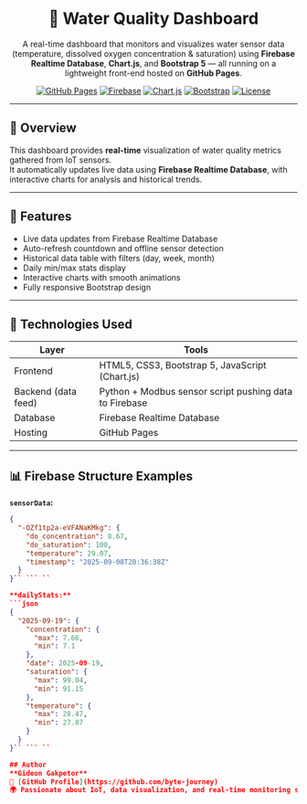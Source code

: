 <div align="center">

# 🌊 Water Quality Dashboard

A real-time dashboard that monitors and visualizes water sensor data (temperature, dissolved oxygen concentration & saturation) using **Firebase Realtime Database**, **Chart.js**, and **Bootstrap 5** — all running on a lightweight front-end hosted on **GitHub Pages**.

[![GitHub Pages](https://img.shields.io/badge/Live%20Demo-GitHub%20Pages-blue?logo=github&style=for-the-badge)](https://byte-journey.github.io/water-quality-dashboard/)
[![Firebase](https://img.shields.io/badge/Backend-Firebase-orange?logo=firebase&style=for-the-badge)](https://firebase.google.com/)
[![Chart.js](https://img.shields.io/badge/Charts-Chart.js-ff6384?logo=chartdotjs&style=for-the-badge)](https://www.chartjs.org/)
[![Bootstrap](https://img.shields.io/badge/UI-Bootstrap%205-563d7c?logo=bootstrap&style=for-the-badge)](https://getbootstrap.com/)
[![License](https://img.shields.io/badge/License-MIT-green?style=for-the-badge)](LICENSE)

</div>

---

## 🚀 **Overview**

This dashboard provides **real-time** visualization of water quality metrics gathered from IoT sensors.  
It automatically updates live data using **Firebase Realtime Database**, with interactive charts for analysis and historical trends.

---

## 🚀 Features
- Live data updates from Firebase Realtime Database  
- Auto-refresh countdown and offline sensor detection  
- Historical data table with filters (day, week, month)  
- Daily min/max stats display  
- Interactive charts with smooth animations  
- Fully responsive Bootstrap design  

---

## 🧰 Technologies Used
| Layer | Tools |
|-------|--------|
| Frontend | HTML5, CSS3, Bootstrap 5, JavaScript (Chart.js) |
| Backend (data feed) | Python + Modbus sensor script pushing data to Firebase |
| Database | Firebase Realtime Database |
| Hosting | GitHub Pages |

---

## 📊 Firebase Structure Examples

**`sensorData`:**
```json
{
  "-OZf1tp2a-eVFANaKMkg": {
    "do_concentration": 8.67,
    "do_saturation": 100,
    "temperature": 29.07,
    "timestamp": "2025-09-08T20:36:38Z"
  }
}`` ``` ``

**dailyStats:**
```json
{
  "2025-09-19": {
    "concentration": {
      "max": 7.66,
      "min": 7.1
    },
    "date": 2025-09-19,
    "saturation": {
      "max": 99.04,
      "min": 91.15
    },
    "temperature": {
      "max": 28.47,
      "min": 27.87
    }
  }
}`` ``` ``

## Author
**Gideon Gakpetor**  
🔗 [GitHub Profile](https://github.com/byte-journey)  
🌍 Passionate about IoT, data visualization, and real-time monitoring systems.
